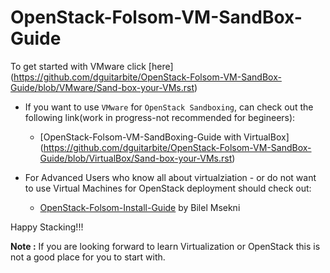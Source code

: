 OpenStack-Folsom-VM-SandBox-Guide
=================================

 To get started with VMware click [here] (https://github.com/dguitarbite/OpenStack-Folsom-VM-SandBox-Guide/blob/VMware/Sand-box-your-VMs.rst)
 
 
* If you want to use `VMware` for `OpenStack Sandboxing`, can check out the following link(work in progress-not recommended for begineers):
  * [OpenStack-Folsom-VM-SandBoxing-Guide with VirtualBox] (https://github.com/dguitarbite/OpenStack-Folsom-VM-SandBox-Guide/blob/VirtualBox/Sand-box-your-VMs.rst)

* For Advanced Users who know all about virtualziation - or do not want to use Virtual Machines for OpenStack deployment should check out:
  * [OpenStack-Folsom-Install-Guide](https://github.com/mseknibilel/OpenStack-Folsom-Install-guide/blob/master/OpenStack_Folsom_Install_Guide_WebVersion.rst) by Bilel Msekni


Happy Stacking!!!

**Note :** If you are looking forward to learn Virtualization or OpenStack this is not a good place for you to start with.
